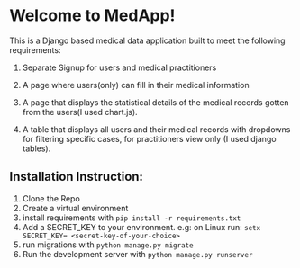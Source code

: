 # Welcome to MedApp!

This is a Django based medical data application built to meet the following requirements:

1. Separate Signup for users and medical practitioners

2. A page where users(only) can fill in their medical information

3. A page that displays the statistical details of the medical records gotten from the users(I used chart.js). 

4. A table that displays all users and their medical records with dropdowns for filtering specific cases, for practitioners view only (I used django tables).


## Installation Instruction:
1. Clone the Repo
2. Create a virtual environment
3. install requirements with `pip install -r requirements.txt`
4. Add a SECRET_KEY to your environment. e.g: on Linux run: `setx SECRET_KEY= <secret-key-of-your-choice>`
5. run migrations with `python manage.py migrate`
6. Run the development server with `python manage.py runserver` 

